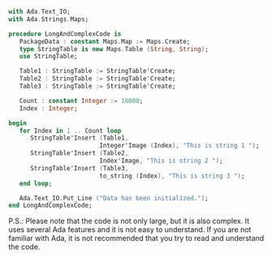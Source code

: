 ```ada
with Ada.Text_IO;
with Ada.Strings.Maps;

procedure LongAndComplexCode is
   PackageData : constant Maps.Map := Maps.Create;
   type StringTable is new Maps.Table (String, String);
   use StringTable;

   Table1 : StringTable := StringTable'Create;
   Table2 : StringTable := StringTable'Create;
   Table3 : StringTable := StringTable'Create;

   Count : constant Integer := 10000;
   Index : Integer;

begin
   for Index in 1 .. Count loop
      StringTable'Insert (Table1,
                         Integer'Image (Index), "This is string 1 ");
      StringTable'Insert (Table2,
                         Index'Image, "This is string 2 ");
      StringTable'Insert (Table3,
                         to_string (Index), "This is string 3 ");
   end loop;

   Ada.Text_IO.Put_Line ("Data has been initialized.");
end LongAndComplexCode;
```

P.S.: Please note that the code is not only large, but it is also complex. It uses several Ada features and it is not easy to understand. If you are not familiar with Ada, it is not recommended that you try to read and understand the code.